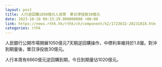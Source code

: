 ```yaml
---
layout: post
title: 人行逆回購1050億元人民幣　單日淨投放30億元
date: 2023-10-18 09:33:29.000000000 +08:00
link: https://news.rthk.hk/rthk/ch/component/k2/1723632-20231018.htm
categories: rthk
---
```


人民銀行公開市場開展1050億元7天期逆回購操作，中標利率維持於1.8厘。對沖到期量後，單日淨投放30億元。

人行本周有6660億元逆回購到期，今日到期量佔1020億元。
